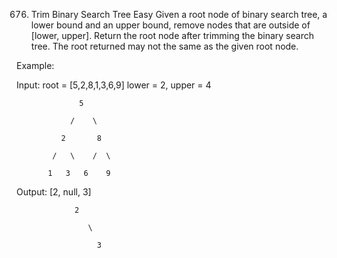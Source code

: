 676. Trim Binary Search Tree
Easy
Given a root node of binary search tree, a lower bound and an upper bound, remove nodes that are outside of [lower, upper]. Return the root node after trimming the binary search tree. The root returned may not the same as the given root node.

Example:

Input: root = [5,2,8,1,3,6,9]   lower = 2, upper = 4

                  5       

                /    \

              2       8

            /   \    /  \

           1   3   6    9

Output: [2, null, 3]

                 2

                    \

                      3

